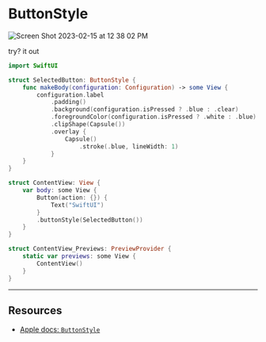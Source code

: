 # ButtonStyle 

![Screen Shot 2023-02-15 at 12 38 02 PM](https://user-images.githubusercontent.com/1819208/219109509-89baae81-391d-4175-a206-5c3ba8e00bdc.png)

try? it out 

```swift
import SwiftUI

struct SelectedButton: ButtonStyle {
    func makeBody(configuration: Configuration) -> some View {
        configuration.label
            .padding()
            .background(configuration.isPressed ? .blue : .clear)
            .foregroundColor(configuration.isPressed ? .white : .blue)
            .clipShape(Capsule())
            .overlay {
                Capsule()
                    .stroke(.blue, lineWidth: 1)
            }
    }
}

struct ContentView: View {
    var body: some View {
        Button(action: {}) {
            Text("SwiftUI")
        }
        .buttonStyle(SelectedButton())
    }
}

struct ContentView_Previews: PreviewProvider {
    static var previews: some View {
        ContentView()
    }
}
```

***

## Resources

* [Apple docs: `ButtonStyle`](https://developer.apple.com/documentation/swiftui/buttonstyle)
